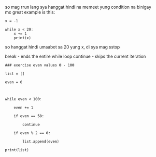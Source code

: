 so mag rrun lang sya hanggat hindi na memeet yung condition na binigay mo
great example is this:

```
x = -1

while x < 20:
    x += 1
    print(x)
```
so hanggat hindi umaabot sa 20 yung x, di sya mag sstop

break  - ends the entire while loop
continue - skips the current iteration


```
### exercise even values 0 - 100

list = []

even = 0

  

while even < 100:

    even += 1

    if even == 58:

        continue      

    if even % 2 == 0:

        list.append(even)

print(list)
```